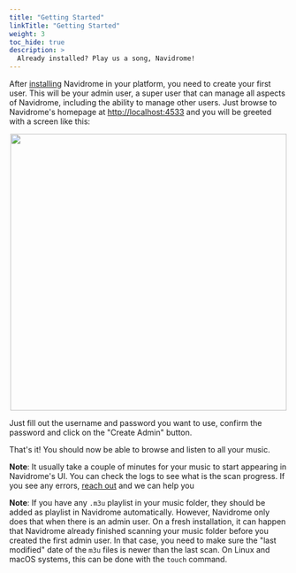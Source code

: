 ```yaml
---
title: "Getting Started"
linkTitle: "Getting Started"
weight: 3
toc_hide: true
description: >
  Already installed? Play us a song, Navidrome!
---
```


After [installing](/docs/installation) Navidrome in your platform, you need to create your
first user. This will be your admin user, a super user that can manage all aspects of Navidrome, 
including the ability to manage other users. Just browse to Navidrome's homepage at 
[http://localhost:4533](http://localhost:4533) and you will be greeted with a screen like this:

<p align="center">
<img width="500" src="/screenshots/create-first-user.png">
</p>

Just fill out the username and password you want to use, confirm the password and click on the 
"Create Admin" button.

That's it! You should now be able to browse and listen to all your music. 

**Note**: It usually take a couple of minutes for 
your music to start appearing in Navidrome's UI. You can check the logs to see what is the scan 
progress. If you see any errors, [reach out](/community) and we can help you

**Note**: If you have any `.m3u` playlist in your music folder, they should be added as playlist
in Navidrome automatically. However, Navidrome only does that when there is an admin user. On a 
fresh installation, it can happen that Navidrome already finished scanning your music folder 
before you created the first admin user. In that case, you need to make sure the "last modified" 
date of the `m3u` files is newer than the last scan. On Linux and macOS systems, this can be 
done with the `touch` command.
